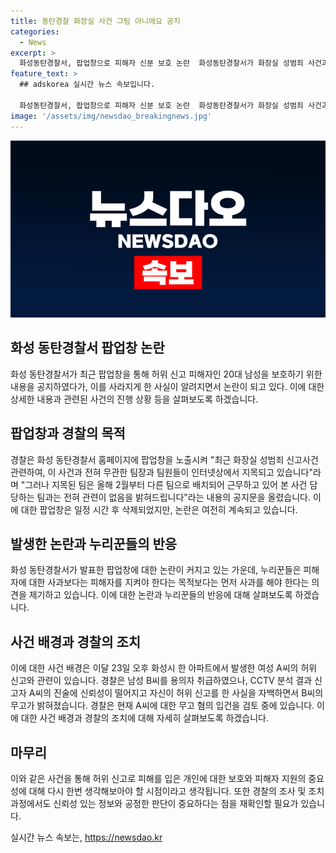 ```yaml
---
title: 동탄경찰 화장실 사건 그팀 아니에요 공지
categories:
  - News
excerpt: >
  화성동탄경찰서, 팝업창으로 피해자 신분 보호 논란  화성동탄경찰서가 화장실 성범죄 사건과 무관한 경찰관들을 보호하기 위해 팝업창을 띄웠다가 삭제한 사실이 밝혀졌다. 논란은 확산되며 누리꾼들이 피해자에 대한 사과를 요구하는 가운데, 경찰은 팝업창이 실수로 등장한 것이라고 설명했다. 이에 대해 누리꾼들은 경찰의 행동을 비난하고 정중한 사과를 요구하고 있다. 사건과 무관한 경찰관들을 괴롭히지 말라는 취지의 경찰의 공지문은 누리꾼들의 분노를 샀다. 경찰은 허위 신고로 피해를 입은 20대 남성에 대한 사과를 요구하는 목소리에 직면하고 있다.
feature_text: >
  ## adskorea 실시간 뉴스 속보입니다.

  화성동탄경찰서, 팝업창으로 피해자 신분 보호 논란  화성동탄경찰서가 화장실 성범죄 사건과 무관한 경찰관들을 보호하기 위해 팝업창을 띄웠다가 삭제한 사실이 밝혀졌다. 논란은 확산되며 누리꾼들이 피해자에 대한 사과를 요구하는 가운데, 경찰은 팝업창이 실수로 등장한 것이라고 설명했다. 이에 대해 누리꾼들은 경찰의 행동을 비난하고 정중한 사과를 요구하고 있다. 사건과 무관한 경찰관들을 괴롭히지 말라는 취지의 경찰의 공지문은 누리꾼들의 분노를 샀다. 경찰은 허위 신고로 피해를 입은 20대 남성에 대한 사과를 요구하는 목소리에 직면하고 있다.
image: '/assets/img/newsdao_breakingnews.jpg'
---
```


<p><img src="/assets/img/newsdao_breakingnews.jpg" alt="adskorea 속보" /></p>

<h2 data-ke-size="size26">화성 동탄경찰서 팝업창 논란</h2>

<p data-ke-size="size16">화성 동탄경찰서가 최근 팝업창을 통해 허위 신고 피해자인 20대 남성을 보호하기 위한 내용을 공지하였다가, 이를 사라지게 한 사실이 알려지면서 논란이 되고 있다. 이에 대한 상세한 내용과 관련된 사건의 진행 상황 등을 살펴보도록 하겠습니다.</p>

<h2 data-ke-size="size26">팝업창과 경찰의 목적</h2>

<p data-ke-size="size16">경찰은 화성 동탄경찰서 홈페이지에 팝업창을 노출시켜 "최근 화장실 성범죄 신고사건 관련하여, 이 사건과 전혀 무관한 팀장과 팀원들이 인터넷상에서 지목되고 있습니다"라며 "그러나 지목된 팀은 올해 2월부터 다른 팀으로 배치되어 근무하고 있어 본 사건 담당하는 팀과는 전혀 관련이 없음을 밝혀드립니다"라는 내용의 공지문을 올렸습니다. 이에 대한 팝업창은 일정 시간 후 삭제되었지만, 논란은 여전히 계속되고 있습니다.</p>

<h2 data-ke-size="size26">발생한 논란과 누리꾼들의 반응</h2>

<p data-ke-size="size16">화성 동탄경찰서가 발표한 팝업창에 대한 논란이 커지고 있는 가운데, 누리꾼들은 피해자에 대한 사과보다는 피해자를 지켜야 한다는 목적보다는 먼저 사과를 해야 한다는 의견을 제기하고 있습니다. 이에 대한 논란과 누리꾼들의 반응에 대해 살펴보도록 하겠습니다.</p>

<h2 data-ke-size="size26">사건 배경과 경찰의 조치</h2>

<p data-ke-size="size16">이에 대한 사건 배경은 이달 23일 오후 화성시 한 아파트에서 발생한 여성 A씨의 허위 신고와 관련이 있습니다. 경찰은 남성 B씨를 용의자 취급하였으나, CCTV 분석 결과 신고자 A씨의 진술에 신뢰성이 떨어지고 자신이 허위 신고를 한 사실을 자백하면서 B씨의 무고가 밝혀졌습니다. 경찰은 현재 A씨에 대한 무고 혐의 입건을 검토 중에 있습니다. 이에 대한 사건 배경과 경찰의 조치에 대해 자세히 살펴보도록 하겠습니다.</p>

<h2 data-ke-size="size26">마무리</h2>

<p data-ke-size="size16">이와 같은 사건을 통해 허위 신고로 피해를 입은 개인에 대한 보호와 피해자 지원의 중요성에 대해 다시 한번 생각해보아야 할 시점이라고 생각됩니다. 또한 경찰의 조사 및 조치 과정에서도 신뢰성 있는 정보와 공정한 판단이 중요하다는 점을 재확인할 필요가 있습니다.</p>
실시간 뉴스 속보는, <a href="https://newsdao.kr" rel="dofollow">https://newsdao.kr</a>


